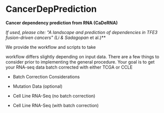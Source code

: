 # CancerDepPrediction

**Cancer dependency prediction from RNA (CaDeRNA)**

**If used, please cite: "A landscape and prediction of dependencies in TFE3 fusion-driven cancers" (Li* & Sadagopan* et al.)**

We provide the workflow and scripts to take 


workflow differs slightly depending on input data. There are a few things to consider prior to implementing the general procedure. Your goal is to get your RNA-seq data batch corrected with either TCGA or CCLE 

- Batch Correction Considerations

- Mutation Data (optional)

- Cell Line RNA-Seq (no batch correction)

- Cell Line RNA-Seq (with batch correction)
